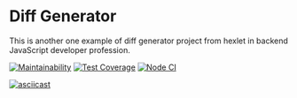 # Diff Generator

This is another one example of diff generator project from hexlet in backend JavaScript developer profession.

[![Maintainability](https://api.codeclimate.com/v1/badges/bf1ee139579ca1eaa098/maintainability)](https://codeclimate.com/github/seth2810/backend-project-lvl2/maintainability)
[![Test Coverage](https://api.codeclimate.com/v1/badges/bf1ee139579ca1eaa098/test_coverage)](https://codeclimate.com/github/seth2810/backend-project-lvl2/test_coverage)
[![Node CI](https://github.com/seth2810/backend-project-lvl2/workflows/Node.js%20CI/badge.svg)](https://github.com/seth2810/backend-project-lvl2/actions)

[![asciicast](https://asciinema.org/a/a8wlKyUp6PhGyeevbATSxPJzN.svg)](https://asciinema.org/a/a8wlKyUp6PhGyeevbATSxPJzN)
